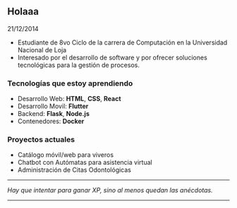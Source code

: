 ## Holaaa 
21/12/2014

- Estudiante de 8vo Ciclo de la carrera de Computación en la Universidad Nacional de Loja  
- Interesado por el desarrollo de software y por ofrecer soluciones tecnológicas para la gestión de procesos.

###  Tecnologías que estoy aprendiendo
- Desarrollo Web: **HTML**, **CSS**, **React**
- Desarrollo Movil: **Flutter**
- Backend: **Flask**, **Node.js**
- Contenedores: **Docker**

###  Proyectos actuales
- Catálogo móvil/web para viveros
- Chatbot con Autómatas para asistencia virtual
- Administración de Citas Odontológicas

---

 _Hay que intentar para ganar XP, sino al menos quedan las anécdotas._ 


---
